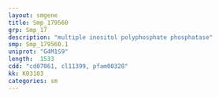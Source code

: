 ```yaml
---
layout: smgene
title: Smp_179560
grp: Smp_17
description: "multiple inositol polyphosphate phosphatase"
smp: Smp_179560.1
uniprot: "G4M1S9"
length:  1533
cdd: "cd07061, cl11399, pfam00328"
kk: K03103
categories: sm
---
```

